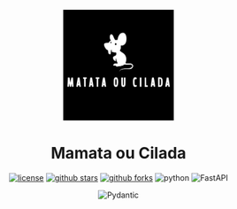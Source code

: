 <!-- markdownlint-disable MD033 MD041 -->

<p align="center">
  <a href="https://github.com/joaovitor2614/"><img src="web/public/logo.svg" width="200" height="200" alt="github"></a>
</p>

<div align="center">

# Mamata ou Cilada
<!-- prettier-ignore-start -->
<!-- markdownlint-disable-next-line MD036 -->

[![license](https://img.shields.io/badge/license-MIT-green.svg)](./LICENSE)
[![github stars](https://img.shields.io/github/stars/joaovitor2614/Mamata-ou-Cilada)](https://github.com/joaovitor2614/Mamata-ou-Cilada)
[![github forks](https://img.shields.io/github/forks/joaovitor2614/Mamata-ou-Cilada)](https://github.com/joaovitor2614/Mamata-ou-Cilada)
![python](https://img.shields.io/badge/python-3.10+-blue?logo=python&logoColor=edb641)
![FastAPI](https://img.shields.io/badge/FastAPI-005571?logo=python&logoColor=edb641)

![Pydantic](https://img.shields.io/badge/Pydantic-005571?logo=pydantic&logoColor=edb641)




</div>